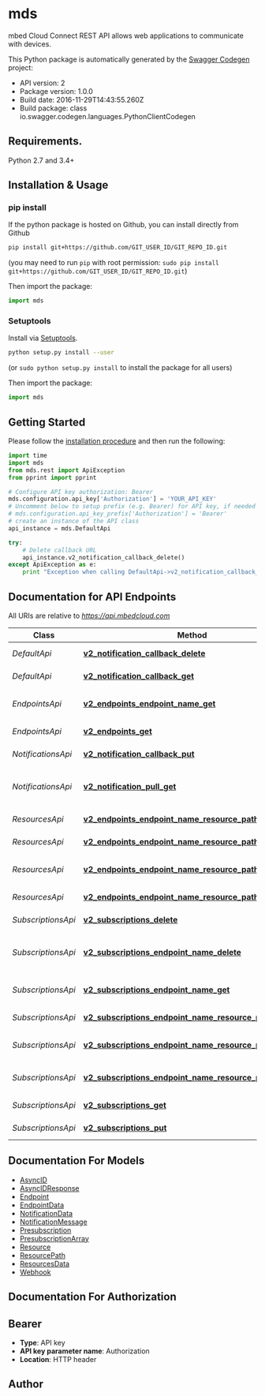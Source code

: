 # mds
mbed Cloud Connect REST API allows web applications to communicate with devices.

This Python package is automatically generated by the [Swagger Codegen](https://github.com/swagger-api/swagger-codegen) project:

- API version: 2
- Package version: 1.0.0
- Build date: 2016-11-29T14:43:55.260Z
- Build package: class io.swagger.codegen.languages.PythonClientCodegen

## Requirements.

Python 2.7 and 3.4+

## Installation & Usage
### pip install

If the python package is hosted on Github, you can install directly from Github

```sh
pip install git+https://github.com/GIT_USER_ID/GIT_REPO_ID.git
```
(you may need to run `pip` with root permission: `sudo pip install git+https://github.com/GIT_USER_ID/GIT_REPO_ID.git`)

Then import the package:
```python
import mds 
```

### Setuptools

Install via [Setuptools](http://pypi.python.org/pypi/setuptools).

```sh
python setup.py install --user
```
(or `sudo python setup.py install` to install the package for all users)

Then import the package:
```python
import mds
```

## Getting Started

Please follow the [installation procedure](#installation--usage) and then run the following:

```python
import time
import mds
from mds.rest import ApiException
from pprint import pprint

# Configure API key authorization: Bearer
mds.configuration.api_key['Authorization'] = 'YOUR_API_KEY'
# Uncomment below to setup prefix (e.g. Bearer) for API key, if needed
# mds.configuration.api_key_prefix['Authorization'] = 'Bearer'
# create an instance of the API class
api_instance = mds.DefaultApi

try:
    # Delete callback URL
    api_instance.v2_notification_callback_delete()
except ApiException as e:
    print "Exception when calling DefaultApi->v2_notification_callback_delete: %s\n" % e

```

## Documentation for API Endpoints

All URIs are relative to *https://api.mbedcloud.com*

Class | Method | HTTP request | Description
------------ | ------------- | ------------- | -------------
*DefaultApi* | [**v2_notification_callback_delete**](docs/DefaultApi.md#v2_notification_callback_delete) | **DELETE** /v2/notification/callback | Delete callback URL
*DefaultApi* | [**v2_notification_callback_get**](docs/DefaultApi.md#v2_notification_callback_get) | **GET** /v2/notification/callback | Check callback URL
*EndpointsApi* | [**v2_endpoints_endpoint_name_get**](docs/EndpointsApi.md#v2_endpoints_endpoint_name_get) | **GET** /v2/endpoints/{endpointName} | List the resources on an endpoint
*EndpointsApi* | [**v2_endpoints_get**](docs/EndpointsApi.md#v2_endpoints_get) | **GET** /v2/endpoints | List all endpoints
*NotificationsApi* | [**v2_notification_callback_put**](docs/NotificationsApi.md#v2_notification_callback_put) | **PUT** /v2/notification/callback | Register a callback URL
*NotificationsApi* | [**v2_notification_pull_get**](docs/NotificationsApi.md#v2_notification_pull_get) | **GET** /v2/notification/pull | Get notifications using Long Poll
*ResourcesApi* | [**v2_endpoints_endpoint_name_resource_path_delete**](docs/ResourcesApi.md#v2_endpoints_endpoint_name_resource_path_delete) | **DELETE** /v2/endpoints/{endpointName}/{resourcePath} | Delete a resource
*ResourcesApi* | [**v2_endpoints_endpoint_name_resource_path_get**](docs/ResourcesApi.md#v2_endpoints_endpoint_name_resource_path_get) | **GET** /v2/endpoints/{endpointName}/{resourcePath} | Read from a resource
*ResourcesApi* | [**v2_endpoints_endpoint_name_resource_path_post**](docs/ResourcesApi.md#v2_endpoints_endpoint_name_resource_path_post) | **POST** /v2/endpoints/{endpointName}/{resourcePath} | Execute a function on a resource
*ResourcesApi* | [**v2_endpoints_endpoint_name_resource_path_put**](docs/ResourcesApi.md#v2_endpoints_endpoint_name_resource_path_put) | **PUT** /v2/endpoints/{endpointName}/{resourcePath} | Write to a resource
*SubscriptionsApi* | [**v2_subscriptions_delete**](docs/SubscriptionsApi.md#v2_subscriptions_delete) | **DELETE** /v2/subscriptions | Remove all subscriptions
*SubscriptionsApi* | [**v2_subscriptions_endpoint_name_delete**](docs/SubscriptionsApi.md#v2_subscriptions_endpoint_name_delete) | **DELETE** /v2/subscriptions/{endpointName} | Delete subscriptions from an endpoint
*SubscriptionsApi* | [**v2_subscriptions_endpoint_name_get**](docs/SubscriptionsApi.md#v2_subscriptions_endpoint_name_get) | **GET** /v2/subscriptions/{endpointName} | Read endpoints subscriptions
*SubscriptionsApi* | [**v2_subscriptions_endpoint_name_resource_path_delete**](docs/SubscriptionsApi.md#v2_subscriptions_endpoint_name_resource_path_delete) | **DELETE** /v2/subscriptions/{endpointName}/{resourcePath} | Remove a subscription
*SubscriptionsApi* | [**v2_subscriptions_endpoint_name_resource_path_get**](docs/SubscriptionsApi.md#v2_subscriptions_endpoint_name_resource_path_get) | **GET** /v2/subscriptions/{endpointName}/{resourcePath} | Read subscription status
*SubscriptionsApi* | [**v2_subscriptions_endpoint_name_resource_path_put**](docs/SubscriptionsApi.md#v2_subscriptions_endpoint_name_resource_path_put) | **PUT** /v2/subscriptions/{endpointName}/{resourcePath} | Subscribe to a resource path
*SubscriptionsApi* | [**v2_subscriptions_get**](docs/SubscriptionsApi.md#v2_subscriptions_get) | **GET** /v2/subscriptions | Get pre-subscriptions
*SubscriptionsApi* | [**v2_subscriptions_put**](docs/SubscriptionsApi.md#v2_subscriptions_put) | **PUT** /v2/subscriptions | Set pre-subscriptions


## Documentation For Models

 - [AsyncID](docs/AsyncID.md)
 - [AsyncIDResponse](docs/AsyncIDResponse.md)
 - [Endpoint](docs/Endpoint.md)
 - [EndpointData](docs/EndpointData.md)
 - [NotificationData](docs/NotificationData.md)
 - [NotificationMessage](docs/NotificationMessage.md)
 - [Presubscription](docs/Presubscription.md)
 - [PresubscriptionArray](docs/PresubscriptionArray.md)
 - [Resource](docs/Resource.md)
 - [ResourcePath](docs/ResourcePath.md)
 - [ResourcesData](docs/ResourcesData.md)
 - [Webhook](docs/Webhook.md)


## Documentation For Authorization


## Bearer

- **Type**: API key
- **API key parameter name**: Authorization
- **Location**: HTTP header


## Author



